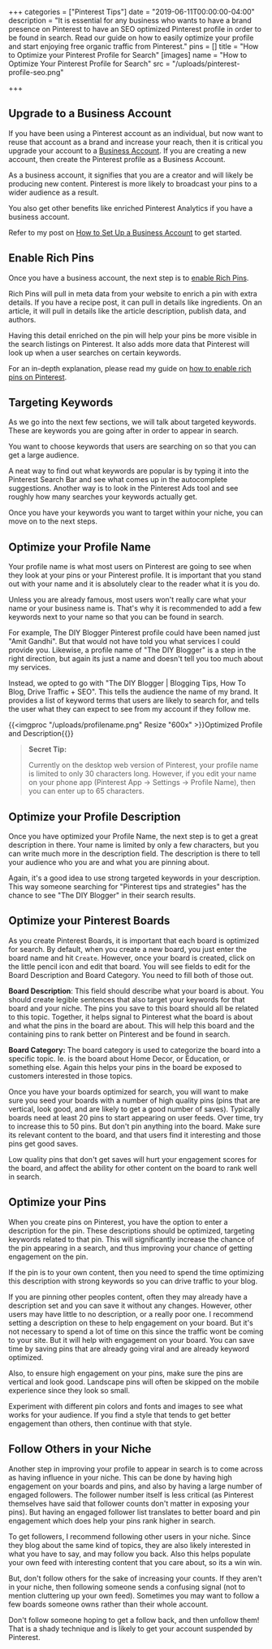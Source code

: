 +++
categories = ["Pinterest Tips"]
date = "2019-06-11T00:00:00-04:00"
description = "It is essential for any business who wants to have a brand presence on Pinterest to have an SEO optimized Pinterest profile in order to be found in search.  Read our guide on how to easily optimize your profile and start enjoying free organic traffic from Pinterest."
pins = []
title = "How to Optimize your Pinterest Profile for Search"
[images]
name = "How to Optimize Your Pinterest Profile for Search"
src = "/uploads/pinterest-profile-seo.png"

+++
## Upgrade to a Business Account

If you have been using a Pinterest account as an individual, but now want to reuse that account as a brand and increase your reach, then it is critical you upgrade your account to a [Business Account](https://www.thediyblogger.com/blog/how-to-set-up-a-pinterest-business-account/ "How to set up a business account").  If you are creating a new account, then create the Pinterest profile as a Business Account.

As a business account, it signifies that you are a creator and will likely be producing new content.  Pinterest is more likely to broadcast your pins to a wider audience as a result.

You also get other benefits like enriched Pinterest Analytics if you have a business account.

Refer to my post on [How to Set Up a Business Account](https://www.thediyblogger.com/blog/how-to-set-up-a-pinterest-business-account/ "How to set up a business account") to get started.

## Enable Rich Pins

Once you have a business account, the next step is to [enable Rich Pins](https://www.thediyblogger.com/blog/how-to-set-up-rich-pins-on-pinterest-in-under-5-minutes/ "How to enable Rich Pins on Pinterest").

Rich Pins will pull in meta data from your website to enrich a pin with extra details.  If you have a recipe post, it can pull in details like ingredients.  On an article, it will pull in details like the article description, publish data, and authors.

Having this detail enriched on the pin will help your pins be more visible in the search listings on Pinterest.  It also adds more data that Pinterest will look up when a user searches on certain keywords.

For an in-depth explanation, please read my guide on [how to enable rich pins on Pinterest](https://www.thediyblogger.com/blog/how-to-set-up-rich-pins-on-pinterest-in-under-5-minutes/ "How to enable rich pins on Pinterest").

## Targeting Keywords

As we go into the next few sections, we will talk about targeted keywords.  These are keywords you are going after in order to appear in search.

You want to choose keywords that users are searching on so that you can get a large audience.  

A neat way to find out what keywords are popular is by typing it into the Pinterest Search Bar and see what comes up in the autocomplete suggestions.  Another way is to look in the Pinterest Ads tool and see roughly how many searches your keywords actually get.

Once you have your keywords you want to target within your niche, you can move on to the next steps.

## Optimize your Profile Name

Your profile name is what most users on Pinterest are going to see when they look at your pins or your Pinterest profile.  It is important that you stand out with your name and it is absolutely clear to the reader what it is you do.

Unless you are already famous, most users won't really care what your name or your business name is.  That's why it is recommended to add a few keywords next to your name so that you can be found in search.

For example, The DIY Blogger Pinterest profile could have been named just "Amit Gandhi".  But that would not have told you what services I could provide you.  Likewise, a profile name of "The DIY Blogger" is a step in the right direction, but again its just a name and doesn't tell you too much about my services.

Instead, we opted to go with "The DIY Blogger | Blogging Tips, How To Blog, Drive Traffic + SEO".  This tells the audience the name of my brand.  It provides a list of keyword terms that users are likely to search for, and tells the user what they can expect to see from my account if they follow me.

{{<imgproc "/uploads/profilename.png" Resize "600x" >}}Optimized Profile and Description{{</imgproc>}} 

> **Secret Tip:**
>
> Currently on the desktop web version of Pinterest, your profile name is limited to only 30 characters long.  However, if you edit your name on your phone app (Pinterest App -> Settings -> Profile Name), then you can enter up to 65 characters.

## Optimize your Profile Description

Once you have optimized your Profile Name, the next step is to get a great description in there.  Your name is limited by only a few characters, but you can write much more in the description field.  The description is there to tell your audience who you are and what you are pinning about.  

Again, it's a good idea to use strong targeted keywords in your description.  This way someone searching for "Pinterest tips and strategies" has the chance to see "The DIY Blogger" in their search results.

## Optimize your Pinterest Boards

As you create Pinterest Boards, it is important that each board is optimized for search.  By default, when you create a new board, you just enter the board name and hit `Create`.  However, once your board is created, click on the little pencil icon and edit that board.  You will see fields to edit for the Board Description and Board Category.  You need to fill both of those out.

**Board Description**: This field should describe what your board is about.  You should create legible sentences that also target your keywords for that board and your niche.  The pins you save to this board should all be related to this topic.  Together, it helps signal to Pinterest what the board is about and what the pins in the board are about.  This will help this board and the containing pins to rank better on Pinterest and be found in search.

**Board Category:** The board category is used to categorize the board into a specific topic.  Ie. is the board about Home Decor, or Education, or something else.  Again this helps your pins in the board be exposed to customers interested in those topics.

Once you have your boards optimized for search, you will want to make sure you seed your boards with a number of high quality pins (pins that are vertical, look good, and are likely to get a good number of saves). Typically boards need at least 20 pins to start appearing on user feeds.  Over time, try to increase this to 50 pins.  But don't pin anything into the board.  Make sure its relevant content to the board, and that users find it interesting and those pins get good saves. 

Low quality pins that don't get saves will hurt your engagement scores for the board, and affect the ability for other content on the board to rank well in search.

## Optimize your Pins

When you create pins on Pinterest, you have the option to enter a description for the pin.  These descriptions should be optimized, targeting keywords related to that pin.  This will significantly increase the chance of the pin appearing in a search, and thus improving your chance of getting engagement on the pin.

If the pin is to your own content, then you need to spend the time optimizing this description with strong keywords so you can drive traffic to your blog.

If you are pinning other peoples content, often they may already have a description set and you can save it without any changes.  However, other users may have little to no description, or a really poor one.  I recommend setting a description on these to help engagement on your board.  But it's not necessary to spend a lot of time on this since the traffic wont be coming to your site.  But it will help with engagement on your board.  You can save time by saving pins that are already going viral and are already keyword optimized.

Also, to ensure high engagement on your pins, make sure the pins are vertical and look good.  Landscape pins will often be skipped on the mobile experience since they look so small.

Experiment with different pin colors and fonts and images to see what works for your audience.  If you find a style that tends to get better engagement than others, then continue with that style.

## Follow Others in your Niche

Another step in improving your profile to appear in search is to come across as having influence in your niche.  This can be done by having high engagement on your boards and pins, and also by having a large number of engaged followers.  The follower number itself is less critical (as Pinterest themselves have said that follower counts don't matter in exposing your pins).  But having an engaged follower list translates to better board and pin engagement which does help your pins rank higher in search.

To get followers, I recommend following other users in your niche.  Since they blog about the same kind of topics, they are also likely interested in what you have to say, and may follow you back.  Also this helps populate your own feed with interesting content that you care about, so its a win win.

But, don't follow others for the sake of increasing your counts.  If they aren't in your niche, then following someone sends a confusing signal (not to mention cluttering up your own feed).  Sometimes you may want to follow a few boards someone owns rather than their whole account.  

Don't follow someone hoping to get a follow back, and then unfollow them!  That is a shady technique and is likely to get your account suspended by Pinterest.